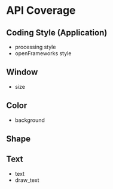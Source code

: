 # API Coverage

## Coding Style (Application)

- processing style
- openFrameworks style

## Window

- size

## Color

- background

## Shape

## Text

- text
- draw_text